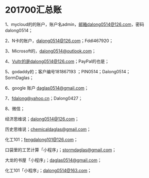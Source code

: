 # 201700汇总账

1、mycloud的的账户，账户名admin，邮箱dalong0514@126.com，密码dalong0514；

2、N卡的账户，dalong0514@126.com；Fddl467920；

3、Microsoft的，dalong0514@outlook.com；

4、Vultr的是dalong0514@126.com；PayPal的也是；

5、godaddy的；客户编号181867193 ；PIN0514；Dalong0514；SormDaglas；

6、google 账户 daglas0514@gmail.com；

7、fdalong@yahoo.cn；Dalong0427；

8、微信；

经济思维说；dalong0514@126.com；

历史思维说；chemicaldaglas@gmail.com；

化工101；fengdalong101@126.com；

口袋里的工艺计算「小程序」；stormdaglas@gmail.com；

大龙的书屋「小程序」；daglas0514@gmail.com；

化工101「小程序」；dalong0514@163.com；